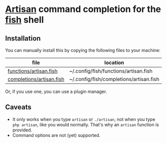 [Artisan][artisan] command completion for the [fish][fish] shell
================================================================

Installation
------------

You can manually install this by copying the following files to your machine:

| file                                                 | location                                |
| ----                                                 | --------                                |
| [functions/artisan.fish](functions/artisan.fish)     | ~/.config/fish/functions/artisan.fish   |
| [completions/artisan.fish](completions/artisan.fish) | ~/.config/fish/completions/artisan.fish |

Or, if you use one, you can use a plugin manager.

Caveats
-------

- It only works when you type `artisan` or `./artisan`, not when you type `php
  artisan`, like you would normally. That's why an `artisan` function is
  provided.
- Command options are not (yet) supported.

[artisan]: https://laravel.com/docs/master/artisan
[fish]: https://fishshell.com
